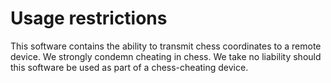 # Usage restrictions

This software contains the ability to transmit chess coordinates to a remote device.
We strongly condemn cheating in chess. We take no liability should this software be used
as part of a chess-cheating device.

